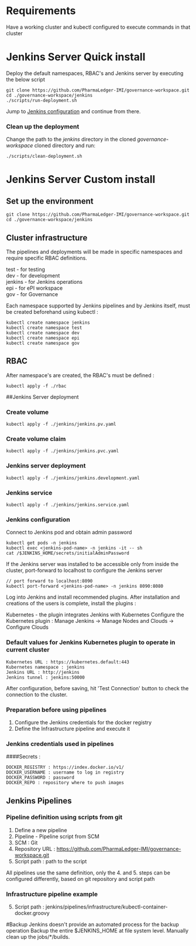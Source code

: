 
# Requirements

Have a working cluster and kubectl configured to execute commands in that cluster

# Jenkins Server Quick install

Deploy the default namespaces, RBAC's and Jenkins server by executing the below script
```shell
git clone https://github.com/PharmaLedger-IMI/governance-workspace.git
cd ./governance-workspace/jenkins
./scripts/run-deployment.sh
```
Jump to [Jenkins configuration](#jenkins-configuration) and continue from there.

### Clean up the deployment

Change the path to the <i>jenkins</i> directory in the cloned <i>governance-workspace</i> cloned directory and run:
```shell
./scripts/clean-deployment.sh
```

# Jenkins Server Custom install


## Set up the environment

```shell
git clone https://github.com/PharmaLedger-IMI/governance-workspace.git
cd ./governance-workspace/jenkins
```

## Cluster infrastructure

The pipelines and deployments will be made in specific namespaces and require specific RBAC definitions.

test - for testing <br/>
dev - for development <br/>
jenkins - for Jenkins operations <br/>
epi - for ePI workspace <br/>
gov - for Governance <br/>

Each namespace supported by Jenkins pipelines and by Jenkins itself, must be created beforehand using kubectl :

```shell
kubectl create namespace jenkins
kubectl create namespace test
kubectl create namespace dev
kubectl create namespace epi
kubectl create namespace gov
```

## RBAC
After namespace's are created, the RBAC's must be defined :
```shell
kubectl apply -f ./rbac
```
##Jenkins Server deployment

### Create volume 
```shell
kubectl apply -f ./jenkins/jenkins.pv.yaml
```
### Create volume claim
```shell
kubectl apply -f ./jenkins/jenkins.pvc.yaml
```
### Jenkins server deployment
```shell
kubectl apply -f ./jenkins/jenkins.development.yaml
```
### Jenkins service
```shell
kubectl apply -f ./jenkins/jenkins.service.yaml
```
### Jenkins configuration

Connect to Jenkins pod and obtain admin password

```shell
kubectl get pods -n jenkins
kubectl exec <jenkins-pod-name> -n jenkins -it -- sh
cat /$JENKINS_HOME/secrets/initialAdminPassword
```
If the Jenkins server was installed to be accessible only from inside the cluster, port-forward to localhost to configure the Jenkins server

```shell
// port forward to localhost:8090
kubectl port-forward <jenkins-pod-name> -n jenkins 8090:8080
```
Log into Jenkins and install recommended plugins. After installation and creations of the users is complete, install the plugins :

Kubernetes - the plugin integrates Jenkins with Kubernetes
Configure the Kubernetes plugin : Manage Jenkins -> Manage Nodes and Clouds -> Configure Clouds

### Default values for Jenkins Kubernetes plugin to operate in current cluster
```
Kubernetes URL : https://kubernetes.default:443
Kubernetes namespace : jenkins
Jenkins URL : http://jenkins
Jenkins tunnel : jenkins:50000 
```

After configuration, before saving, hit 'Test Connection' button to check the connection to the cluster.

### Preparation before using pipelines

1. Configure the Jenkins credentials for the docker registry
2. Define the Infrastructure pipeline and execute it

### Jenkins credentials used in pipelines

####Secrets :
```
DOCKER_REGISTRY : https://index.docker.io/v1/
DOCKER_USERNAME : username to log in registry
DOCKER_PASSWORD : password
DOCKER_REPO : repository where to push images
```

## Jenkins Pipelines

### Pipeline definition using scripts from git

1. Define a new pipeline
2. Pipeline - Pipeline script from SCM
3. SCM : Git
4. Repository URL : https://github.com/PharmaLedger-IMI/governance-workspace.git
5. Script path : path to the script

All pipelines use the same definition, only the 4. and 5. steps can be configured differently, based on git repository and script path 

### Infrastructure pipeline example

5. Script path : jenkins/pipelines/infrastructure/kubectl-container-docker.groovy



#Backup
Jenkins doesn't provide an automated process for the backup operation
Backup the entire $JENKINS_HOME at file system level. Manually clean up the jobs/*/builds.


